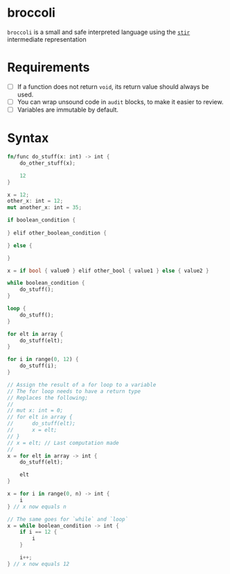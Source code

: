 # broccoli
`broccoli` is a small and safe interpreted language using the [`stir`](https://github.com/cohenarthur/stir) intermediate representation

# Requirements

* [ ] If a function does not return `void`, its return value should always be used.
* [ ] You can wrap unsound code in `audit` blocks, to make it easier to review.
* [ ] Variables are immutable by default.

# Syntax

```rust
fn/func do_stuff(x: int) -> int {
    do_other_stuff(x);

    12
}

x = 12;
other_x: int = 12;
mut another_x: int = 35;

if boolean_condition {
    
} elif other_boolean_condition {

} else {

}

x = if bool { value0 } elif other_bool { value1 } else { value2 }

while boolean_condition {
    do_stuff();
}

loop {
    do_stuff();
}

for elt in array {
    do_stuff(elt);
}

for i in range(0, 12) {
    do_stuff(i);
}

// Assign the result of a for loop to a variable
// The for loop needs to have a return type
// Replaces the following;
//
// mut x: int = 0;
// for elt in array {
//      do_stuff(elt);
//      x = elt;
// }
// x = elt; // Last computation made
//
x = for elt in array -> int {
    do_stuff(elt);

    elt
}

x = for i in range(0, n) -> int {
    i
} // x now equals n

// The same goes for `while` and `loop`
x = while boolean_condition -> int {
    if i == 12 {
        i
    }

    i++;
} // x now equals 12
```
